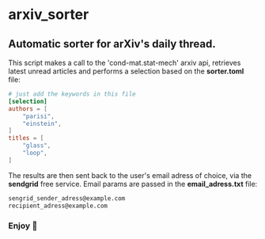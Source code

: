 # arxiv_sorter
## Automatic sorter for arXiv's daily thread.

This script makes a call to the 'cond-mat.stat-mech' arxiv api, retrieves latest unread articles and performs a selection based on the **sorter.toml** file:
```toml
# just add the keywords in this file
[selection]
authors = [
    "parisi",
    "einstein",
]
titles = [
    "glass",
    "loop",
]
```
The results are then sent back to the user's email adress of choice, via the **sendgrid** free service. Email params are passed in the **email_adress.txt** file:
```txt
sengrid_sender_adress@example.com
recipient_adress@example.com
```
### Enjoy 🔭
